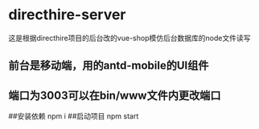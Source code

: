 # directhire-server
这是根据directhire项目的后台改的vue-shop模仿后台数据库的node文件读写

## 前台是移动端，用的antd-mobile的UI组件

## 端口为3003可以在bin/www文件内更改端口

##安装依赖
    npm i
##启动项目
    npm start    
